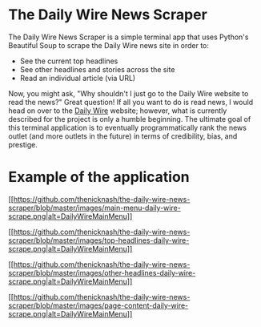 # The Daily Wire News Scraper

The Daily Wire News Scraper is a simple terminal app that uses Python's Beautiful Soup to scrape the Daily Wire news site in order to:

* See the current top headlines
* See other headlines and stories across the site
* Read an individual article (via URL)

Now, you might ask, "Why shouldn't I just go to the Daily Wire website to read the news?" Great question! If all you want to do is read news, I would head on over to the [Daily Wire](https://www.dailywire.com) website; however, what is currently described for the project is only a humble beginning. The ultimate goal of this terminal application is to eventually programmatically rank the news outlet (and more outlets in the future) in terms of credibility, bias, and prestige.

# Example of the application

[[https://github.com/thenicknash/the-daily-wire-news-scraper/blob/master/images/main-menu-daily-wire-scrape.png|alt=DailyWireMainMenu]]

[[https://github.com/thenicknash/the-daily-wire-news-scraper/blob/master/images/top-headlines-daily-wire-scrape.png|alt=DailyWireMainMenu]]

[[https://github.com/thenicknash/the-daily-wire-news-scraper/blob/master/images/other-headlines-daily-wire-scrape.png|alt=DailyWireMainMenu]]

[[https://github.com/thenicknash/the-daily-wire-news-scraper/blob/master/images/page-content-daily-wire-scrape.png|alt=DailyWireMainMenu]]